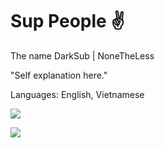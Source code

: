 Sup People ✌️
=======

The name DarkSub | NoneTheLess

"Self explanation here."

Languages: English, Vietnamese

![](https://github-readme-stats.vercel.app/api?username=darksub2004&compact=true&show_icons=true&theme=onedark)

![](https://github-readme-stats.vercel.app/api/top-langs/?username=darksub2004&exclude_repo=darksub2004&compact=true&show_icons=true&theme=onedark)

